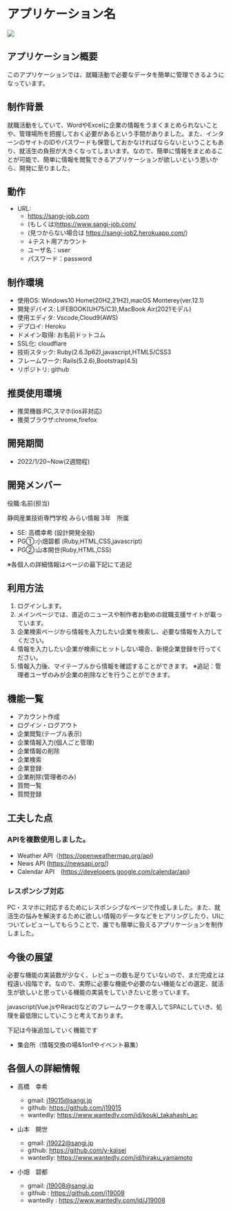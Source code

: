 # アプリケーション名

 ![](https://i.imgur.com/dPVLzfb.png)


## アプリケーション概要
このアプリケーションでは、就職活動で必要なデータを簡単に管理できるようになっています。

## 制作背景

就職活動をしていて、WordやExcelに企業の情報をうまくまとめられないことや、管理場所を把握しておく必要があるという手間がありました。また、インターンのサイトのIDやパスワードも保管しておかなければならないということもあり、就活生の負担が大きくなってしまいます。なので、簡単に情報をまとめることが可能で、簡単に情報を閲覧できるアプリケーションが欲しいという思いから、開発に至りました。


## 動作
* URL: 
    * https://sangi-job.com
    * (もしくは)https://www.sangi-job.com/
    * (見つからない場合は https://sangi-job2.herokuapp.com/)
    * ↓テスト用アカウント
    * ユーザ名：user
    * パスワード：password

## 制作環境
* 使用OS: Windows10 Home(20H2,21H2),macOS Monterey(ver.12.1)
* 開発デバイス: LIFEBOOK(UH75/C3),MacBook Air(2021モデル)
* 使用エディタ: Vscode,Cloud9(AWS)
* デプロイ: Heroku
* ドメイン取得: お名前ドットコム
* SSL化: cloudflare
* 技術スタック: Ruby(2.6.3p62),javascript,HTML5/CSS3
* フレームワーク: Rails(5.2.6),Bootstrap(4.5)
* リポジトリ: github


## 推奨使用環境

* 推奨機器:PC,スマホ(ios非対応)
* 推奨ブラウザ:chrome,firefox

## 開発期間

* 2022/1/20~Now(2週間程)

## 開発メンバー
役職:名前(担当)

静岡産業技術専門学校 みらい情報 3年　所属
* SE: 高橋幸希 (設計開発全般)
* PG①:小畑碧都 (Ruby,HTML,CSS,javascript)
* PG②:山本開世(Ruby,HTML,CSS)

※各個人の詳細情報はページの最下記にて追記




## 利用方法
1. ログインします。
2. メインページでは、直近のニュースや制作者お勧めの就職支援サイトが載っています。
3. 企業検索ページから情報を入力したい企業を検索し、必要な情報を入力してください。
4. 情報を入力したい企業が検索にヒットしない場合、新規企業登録を行ってください。
5. 情報入力後、マイテーブルから情報を確認することができます。
※追記：管理者ユーザのみが企業の削除などを行うことができます。


## 機能一覧
* アカウント作成
* ログイン・ログアウト
* 企業閲覧(テーブル表示)
* 企業情報入力(個人ごと管理)
* 企業情報の削除
* 企業検索
* 企業登録
* 企業削除(管理者のみ)
* 質問一覧
* 質問登録


## 工夫した点
### APIを複数使用しました。
* Weather API（https://openweathermap.org/api)
* News API (https://newsapi.org/)
* Calendar API　(https://developers.google.com/calendar/api)


### レスポンシブ対応
PC・スマホに対応するためにレスポンシブなページで作成しました。また、就活生の悩みを解決するために欲しい情報のデータなどをヒアリングしたり、UIについてレビューしてもらうことで、誰でも簡単に扱えるアプリケーションを制作しました。

## 今後の展望
必要な機能の実装数が少なく、レビューの数も足りていないので、まだ完成とは程遠い段階です。なので、実際に必要な機能や必要のない機能などの選定、就活生が欲しいと思っている機能の実装をしていきたいと思っています。

javascript(Vue.jsやReact)などのフレームワークを導入してSPAにしていき、処理を最低限にしていこうと考えております。

下記は今後追加していく機能です
* 集会所（情報交換の場&1on1やイベント募集）


## 各個人の詳細情報

- 高橋　幸希
    - gmail: j19015@sangi.jp
    - github: https://github.com/j19015
    - wantedly: https://www.wantedly.com/id/kouki_takahashi_ac


- 山本　開世
    - gmail: j19022@sangi.jp
    - github: https://github.com/y-kaisei
    - wantedly: https://www.wantedly.com/id/hiraku_yamamoto

- 小畑　碧都
    - gmail: j19008@sangi.jp
    - github : https://github.com/j19008
    - wantedly : https://www.wantedly.com/id/J19008

